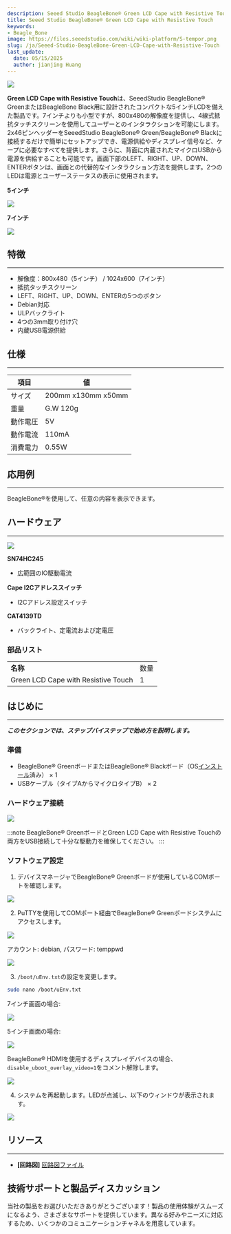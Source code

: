 ```yaml
---
description: Seeed Studio BeagleBone® Green LCD Cape with Resistive Touch
title: Seeed Studio BeagleBone® Green LCD Cape with Resistive Touch
keywords:
- Beagle_Bone
image: https://files.seeedstudio.com/wiki/wiki-platform/S-tempor.png
slug: /ja/Seeed-Studio-BeagleBone-Green-LCD-Cape-with-Resistive-Touch
last_update:
  date: 05/15/2025
  author: jianjing Huang
---
```



![](https://www.seeedstudio.site/media/catalog/product/cache/ef3164306500b1080e8560b2e8b5cc0f/h/t/httpsstatics3.seeedstudio.comseeedimg2016-08ddkssqrw2lfthpq0phlecp1r.jpg)

**Green LCD Cape with Resistive Touch**は、SeeedStudio BeagleBone® GreenまたはBeagleBone Black用に設計されたコンパクトな5インチLCDを備えた製品です。7インチよりも小型ですが、800x480の解像度を提供し、4線式抵抗タッチスクリーンを使用してユーザーとのインタラクションを可能にします。2x46ピンヘッダーをSeeedStudio BeagleBone® Green/BeagleBone® Blackに接続するだけで簡単にセットアップでき、電源供給やディスプレイ信号など、ケープに必要なすべてを提供します。さらに、背面に内蔵されたマイクロUSBから電源を供給することも可能です。画面下部のLEFT、RIGHT、UP、DOWN、ENTERボタンは、画面との代替的なインタラクション方法を提供します。2つのLEDは電源とユーザーステータスの表示に使用されます。

**5インチ**

<p style={{textAlign: 'center'}}><a href="https://www.seeedstudio.com/5-Inch-BeagleBone-Green-LCD-Cape-with-Resistive-Touch-p-2642.html" target="_blank"><img src="https://files.seeedstudio.com/wiki/Seeed-WiKi/docs/images/300px-Get_One_Now_Banner-ragular.png" /></a></p>

**7インチ**

<p style={{textAlign: 'center'}}><a href="https://www.seeedstudio.com/7-Inch-BeagleBone-Green-LCD-Cape-with-Resistive-Touch-p-2643.html" target="_blank"><img src="https://files.seeedstudio.com/wiki/Seeed-WiKi/docs/images/300px-Get_One_Now_Banner-ragular.png" /></a></p>

## 特徴

--------

- 解像度：800x480（5インチ） / 1024x600（7インチ）
- 抵抗タッチスクリーン
- LEFT、RIGHT、UP、DOWN、ENTERの5つのボタン
- Debian対応
- ULPバックライト
- 4つの3mm取り付け穴
- 内蔵USB電源供給

## 仕様

-------------

| 項目                | 値                                                                                                  |
|--------------------------|--------------------------------------------------------------------------------------------------------|
| サイズ            | 200mm x130mm x50mm                                                                                              |
| 重量 | G.W 120g                                  |
| 動作電圧 | 5V |
| 動作電流 | 110mA |
| 消費電力 | 0.55W |

## 応用例

-----------------

BeagleBone®を使用して、任意の内容を表示できます。

## ハードウェア

-----------------

![](https://www.seeedstudio.site/media/catalog/product/cache/ef3164306500b1080e8560b2e8b5cc0f/h/t/httpsstatics3.seeedstudio.comseeedimg2016-08za8h5rzwtbm1lq3n3oydkcxp.jpg)

**SN74HC245**

- 広範囲のIO駆動電流

**Cape I2Cアドレススイッチ**

- I2Cアドレス設定スイッチ

**CAT4139TD**

- バックライト、定電流および定電圧

### 部品リスト

|                            |          |
|----------------------------|----------|
| **名称**             | 数量 |
|  Green LCD Cape with Resistive Touch | 1        |

## はじめに

-----------

***このセクションでは、ステップバイステップで始め方を説明します。***

### 準備

- BeagleBone® GreenボードまたはBeagleBone® Blackボード（OS[インストール](https://beagleboard.org/getting-started)済み） × 1
- USBケーブル（タイプAからマイクロタイプB） × 2

### ハードウェア接続

![](https://www.seeedstudio.site/media/catalog/product/cache/ef3164306500b1080e8560b2e8b5cc0f/h/t/httpsstatics3.seeedstudio.comseeedimg2016-086yqt2uwelst8w5mwuaklys12.jpg)

:::note
BeagleBone® GreenボードとGreen LCD Cape with Resistive Touchの両方をUSB接続して十分な駆動力を確保してください。
:::

### ソフトウェア設定

1. デバイスマネージャでBeagleBone® Greenボードが使用しているCOMポートを確認します。

![](https://files.seeedstudio.com/wiki/BBG-LCD-Cape-with-Resistive-Touch/img/com-show.png)

2. PuTTYを使用してCOMポート経由でBeagleBone® Greenボードシステムにアクセスします。

![](https://files.seeedstudio.com/wiki/BBG-LCD-Cape-with-Resistive-Touch/img/putty-config.png)

アカウント: debian, パスワード: temppwd

![](https://files.seeedstudio.com/wiki/BBG-LCD-Cape-with-Resistive-Touch/img/BBG-start.png)

3. `/boot/uEnv.txt`の設定を変更します。

```bash
sudo nano /boot/uEnv.txt
```

7インチ画面の場合:

![](https://files.seeedstudio.com/wiki/BBG-LCD-Cape-with-Resistive-Touch/img/7-inch-config.png)

5インチ画面の場合:

![](https://files.seeedstudio.com/wiki/BBG-LCD-Cape-with-Resistive-Touch/img/5-inch-config.png)

BeagleBone® HDMIを使用するディスプレイデバイスの場合、`disable_uboot_overlay_video=1`をコメント解除します。

![](https://files.seeedstudio.com/wiki/BBG-LCD-Cape-with-Resistive-Touch/img/HDMI-config.png)

4. システムを再起動します。LEDが点滅し、以下のウィンドウが表示されます。

![](https://files.seeedstudio.com/wiki/BeagleBone_Green_HDMI_Cape/img/Bbb_vnc.jpg)

## リソース

---------

- **[回路図]** [回路図ファイル](https://statics3.seeedstudio.com/assets/file/bazaar/product/5INCH_BBG_00A2_SCH.pdf)

## 技術サポートと製品ディスカッション

当社の製品をお選びいただきありがとうございます！製品の使用体験がスムーズになるよう、さまざまなサポートを提供しています。異なる好みやニーズに対応するため、いくつかのコミュニケーションチャネルを用意しています。

<div class="button_tech_support_container">
<a href="https://forum.seeedstudio.com/" class="button_forum"></a> 
<a href="https://www.seeedstudio.com/contacts" class="button_email"></a>
</div>

<div class="button_tech_support_container">
<a href="https://discord.gg/eWkprNDMU7" class="button_discord"></a> 
<a href="https://github.com/Seeed-Studio/wiki-documents/discussions/69" class="button_discussion"></a>
</div>